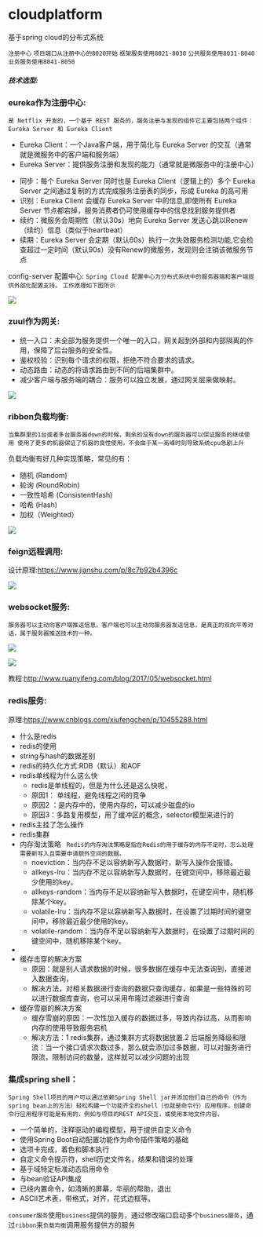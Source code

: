 # cloudplatform
基于spring cloud的分布式系统

`注册中心`
`项目端口从注册中心的8020开始`
`框架服务使用8021-8030`
`公共服务使用8031-8040`
`业务服务使用8041-8050`

##### 技术选型:

### eureka作为注册中心:
`是 Netflix 开发的，一个基于 REST 服务的，服务注册与发现的组件它主要包括两个组件：Eureka Server 和 Eureka Client`
* Eureka Client：一个Java客户端，用于简化与 Eureka Server 的交互（通常就是微服务中的客户端和服务端）
* Eureka Server：提供服务注册和发现的能力（通常就是微服务中的注册中心）

- 同步：每个 Eureka Server 同时也是 Eureka Client（逻辑上的）多个 Eureka Server 之间通过复制的方式完成服务注册表的同步，形成 Eureka 的高可用
- 识别：Eureka Client 会缓存 Eureka Server 中的信息,即使所有 Eureka Server 节点都宕掉，服务消费者仍可使用缓存中的信息找到服务提供者
- 续约：微服务会周期性（默认30s）地向 Eureka Server 发送心跳以Renew（续约）信息（类似于heartbeat）
- 续期：Eureka Server 会定期（默认60s）执行一次失效服务检测功能,它会检查超过一定时间（默认90s）没有Renew的微服务，发现则会注销该微服务节点

config-server 配置中心:
`Spring Cloud 配置中心为分布式系统中的服务器端和客户端提供外部化配置支持。`
`工作原理如下图所示`

![](assets/README-96d45a94.png)

### zuul作为网关:

* 统一入口：未全部为服务提供一个唯一的入口，网关起到外部和内部隔离的作用，保障了后台服务的安全性。
* 鉴权校验：识别每个请求的权限，拒绝不符合要求的请求。
* 动态路由：动态的将请求路由到不同的后端集群中。
* 减少客户端与服务端的耦合：服务可以独立发展，通过网关层来做映射。

![](assets/README-d493a351.png)


### ribbon负载均衡:

`当集群里的1台或者多台服务器down的时候，剩余的没有down的服务器可以保证服务的继续使用
使用了更多的机器保证了机器的良性使用，不会由于某一高峰时刻导致系统cpu急剧上升`

负载均衡有好几种实现策略，常见的有：

* 随机 (Random)
* 轮询 (RoundRobin)
* 一致性哈希 (ConsistentHash)
* 哈希 (Hash)
* 加权（Weighted）

![](assets/README-b122ca7e.png)

### feign远程调用:

设计原理:https://www.jianshu.com/p/8c7b92b4396c

![](assets/README-8a4545ff.png)

### websocket服务:

`服务器可以主动向客户端推送信息，客户端也可以主动向服务器发送信息，是真正的双向平等对话，属于服务器推送技术的一种。`

![](assets/README-f8436b9d.png)

![](assets/README-71e45e47.png)

教程:http://www.ruanyifeng.com/blog/2017/05/websocket.html

### redis服务:

原理:https://www.cnblogs.com/xiufengchen/p/10455288.html

* 什么是redis
* redis的使用
* string与hash的数据差别
* redis的持久化方式:RDB（默认）和AOF
* redis单线程为什么这么快
  - redis是单线程的，但是为什么还是这么快呢，
  - 原因1： 单线程，避免线程之间的竞争
  - 原因2 ：是内存中的，使用内存的，可以减少磁盘的io
  - 原因3：多路复用模型，用了缓冲区的概念，selector模型来进行的
* redis主挂了怎么操作
* redis集群
* 内存淘汰策略
  ` Redis的内存淘汰策略是指在Redis的用于缓存的内存不足时，怎么处理需要新写入且需要申请额外空间的数据。`
  - noeviction：当内存不足以容纳新写入数据时，新写入操作会报错。
  - allkeys-lru：当内存不足以容纳新写入数据时，在键空间中，移除最近最少使用的key。
  - allkeys-random：当内存不足以容纳新写入数据时，在键空间中，随机移除某个key。
  - volatile-lru：当内存不足以容纳新写入数据时，在设置了过期时间的键空间中，移除最近最少使用的key。
  - volatile-random：当内存不足以容纳新写入数据时，在设置了过期时间的键空间中，随机移除某个key。
*
* 缓存击穿的解决方案
  - 原因：就是别人请求数据的时候，很多数据在缓存中无法查询到，直接进入数据查询，
  - 解决方法，对相关数据进行查询的数据只查询缓存，如果是一些特殊的可以进行数据库查询，也可以采用布隆过滤器进行查询
* 缓存雪崩的解决方案
  - 缓存雪崩的原因：一次性加入缓存的数据过多，导致内存过高，从而影响内存的使用导致服务宕机
  - 解决方法：1 redis集群，通过集群方式将数据放置.2 后端服务降级和限流：当一个接口请求次数过多，那么就会添加过多数据，可以对服务进行限流，限制访问的数量，这样就可以减少问题的出现

### 集成spring shell：
`Spring Shell项目的用户可以通过依赖Spring Shell jar并添加他们自己的命令（作为spring bean上的方法）轻松构建一个功能齐全的shell（也就是命令行）应用程序。创建命令行应用程序可能是有用的，例如与项目的REST API交互，或使用本地文件内容。`
* 一个简单的，注释驱动的编程模型，用于提供自定义命令
* 使用Spring Boot自动配置功能作为命令插件策略的基础
* 选项卡完成，着色和脚本执行
* 自定义命令提示符，shell历史文件名，结果和错误的处理
* 基于域特定标准动态启用命令
* 与bean验证API集成
* 已经内置命令，如清晰的屏幕，华丽的帮助，退出
* ASCII艺术表，带格式，对齐，花式边框等。

`consumer服务`使用`business`提供的服务，通过修改端口启动多个`business服务`，通过`ribbon`来`负载均衡`调用服务提供方的服务
